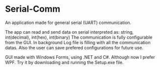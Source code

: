 # Serial-Comm

An application made for general serial (UART) communication. 

The app can read and send data on serial interpreted as:
string, int(decimal), int(hex), int(binary)
The communication is fully configurable from the GUI.
In background Log file is filling with all the communication datas.
Also the user can save prefered configurations for future use.

GUI made with Windows Forms, using .NET and C#. 
Although now I prefer WPF.
Try it by downloading and running the Setup.exe file.
